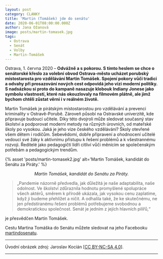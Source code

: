 ```yaml
---
layout: post
category: CLANKY
title: 'Martin (Tomášek) jde do senátu'
date: 2020-06-01T08:00:00.000Z
author: Jana Ožanová
image: posts/martin-tomasek.jpg
tags:
  - Ostrava
  - Senát
  - Volby
  - Martin-Tomášek
---
```


Ostrava, 1. června 2020 – **Odvážně a s pokorou. S tímto heslem se chce o senátorské křeslo za volební obvod Ostrava-město ucházet porubský místostarosta pro vzdělávání Martin Tomášek. Spojení pokory vůči tradici a odvahy při prosazování nových cest odpovídá jeho vizi moderní politiky. S nadsázkou si proto do kampaně nasazuje klobouk Indiany Jonese jako symbolu vlastností, které nás okouzlovaly na filmovém plátně, ale jimž bychom chtěli zůstat věrni i v reálném životě.**

Martin Tomášek je pirátským místostarostou pro vzdělávání a prevenci kriminality v Ostravě-Porubě. Zároveň působí na Ostravské univerzitě, kde připravuje budoucí učitele. Díky této dvojroli může sledovat současný stav školství a podporovat moderní metody na různých úrovních, od mateřské školy po vysokou. Jaká je jeho vize českého vzdělávání? Školy otevřené všem dětem i rodičům. Sebevědomí, dobře připravení a ohodnocení učitelé vedoucí své žáky k aktivnímu přístupu k řešení problémů a k všestrannému rozvoji. Ředitelé jako pedagogičtí lídři citliví vůči měnícím se společenským potřebám a pedagogickým trendům.

{% asset 'posts/martin-tomasek2.jpg' alt='Martin Tomášek, kandidát do Senátu za Piráty.' %}

<p style="text-align: center"><i>Martin Tomášek, kandidát do Senátu za Piráty.</i></p>

> „Pandemie názorně předvedla, jak důležitá je naše adaptabilita, naše odolnost. Ve školství zdůraznila hodnotu promyšlené spolupráce všech aktérů, směrem k přírodě ukázala, jak vysokou cenu zaplatíme, když ji budeme přehlížet a ničit. A odhalila také, že ke skutečnému, ne jen předstíranému řešení problémů potřebujeme svobodnou a demokratickou společnost. Senát je jedním z jejích hlavních pilířů,“

je přesvědčen Martin Tomášek.

Cestu Martina Tomáška do Senátu můžete sledovat na jeho Facebooku [martindosenatu](https://www.facebook.com/martindosenatu/).

---

Úvodní obrázek zdroj: Jaroslav Kocián \[[CC BY-NC-SA 4.0](https://creativecommons.org/licenses/by-nc-sa/4.0/deed.cs)\].

- - -
